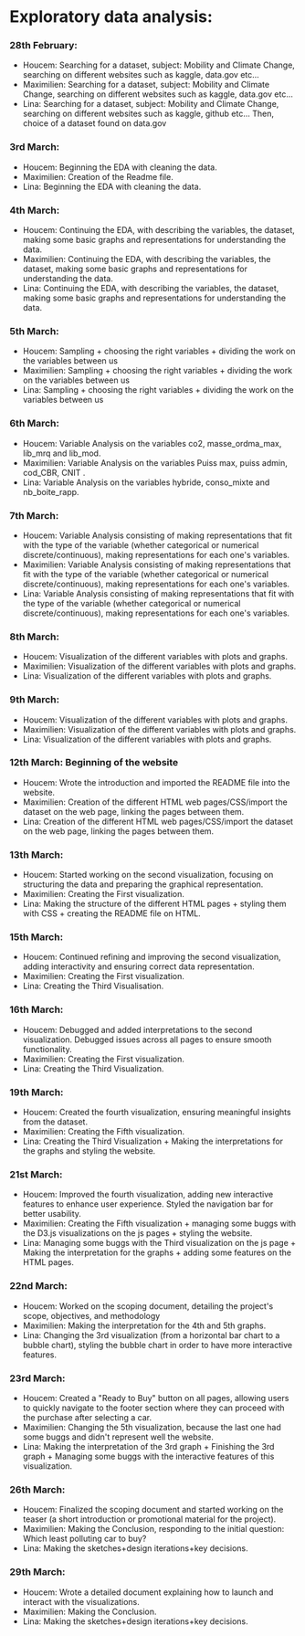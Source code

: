 # Exploratory data analysis:
 
### 28th February:
- Houcem: Searching for a dataset, subject: Mobility and Climate Change, searching on different websites such as kaggle, data.gov etc...
- Maximilien: Searching for a dataset, subject: Mobility and Climate Change, searching on different websites such as kaggle, data.gov etc...
- Lina: Searching for a dataset, subject: Mobility and Climate Change, searching on different websites such as kaggle, github etc...
Then, choice of a dataset found on data.gov
 
### 3rd March:
 
- Houcem: Beginning the EDA with cleaning the data.
- Maximilien: Creation of the Readme file.
- Lina: Beginning the EDA with cleaning the data.
 
### 4th March:
 
- Houcem: Continuing the EDA, with describing the variables, the dataset, making some basic graphs and representations for understanding the data.
- Maximilien: Continuing the EDA, with describing the variables, the dataset, making some basic graphs and representations for understanding the data.
- Lina: Continuing the EDA, with describing the variables, the dataset, making some basic graphs and representations for understanding the data.
 
### 5th March:
 
- Houcem: Sampling + choosing the right variables + dividing the work on the variables between us
- Maximilien: Sampling + choosing the right variables + dividing the work on the variables between us
- Lina: Sampling + choosing the right variables + dividing the work on the variables between us
 
### 6th March:
 
- Houcem: Variable Analysis on the variables co2, masse_ordma_max, lib_mrq and lib_mod.
- Maximilien: Variable Analysis on the variables Puiss max, puiss admin, cod_CBR, CNIT .
- Lina: Variable Analysis on the variables hybride, conso_mixte and nb_boite_rapp.
 
### 7th March:
 
- Houcem: Variable Analysis consisting of making representations that fit with the type of the variable (whether categorical or numerical discrete/continuous), making representations for each one's variables.
- Maximilien: Variable Analysis consisting of making representations that fit with the type of the variable (whether categorical or numerical discrete/continuous), making representations for each one's variables.
- Lina: Variable Analysis consisting of making representations that fit with the type of the variable (whether categorical or numerical discrete/continuous), making representations for each one's variables.
 
### 8th March:
 
- Houcem: Visualization of the different variables with plots and graphs.
- Maximilien: Visualization of the different variables with plots and graphs.
- Lina: Visualization of the different variables with plots and graphs.
 
### 9th March:
 
- Houcem: Visualization of the different variables with plots and graphs.
- Maximilien: Visualization of the different variables with plots and graphs.
- Lina: Visualization of the different variables with plots and graphs.
 
### 12th March: Beginning of the website
 
- Houcem: Wrote the introduction and imported the README file into the website.
- Maximilien: Creation of the different HTML web pages/CSS/import the dataset on the web page, linking the pages between them.
- Lina: Creation of the different HTML web pages/CSS/import the dataset on the web page, linking the pages between them.
 
### 13th March:
 
- Houcem: Started working on the second visualization, focusing on structuring the data and preparing the graphical representation.
- Maximilien: Creating the First visualization.
- Lina: Making the structure of the different HTML pages + styling them with CSS + creating the README file on HTML.
 
### 15th March:
 
- Houcem: Continued refining and improving the second visualization, adding interactivity and ensuring correct data representation.
- Maximilien: Creating the First visualization.
- Lina: Creating the Third Visualisation.
 
### 16th March:
 
- Houcem: Debugged and added interpretations to the second visualization.
          Debugged issues across all pages to ensure smooth functionality.
- Maximilien: Creating the First visualization.
- Lina: Creating the Third Visualization.
 
### 19th March:
 
- Houcem: Created the fourth visualization, ensuring meaningful insights from the dataset.
- Maximilien: Creating the Fifth visualization.
- Lina: Creating the Third Visualization + Making the interpretations for the graphs and styling the website.
 
### 21st March:
 
- Houcem: Improved the fourth visualization, adding new interactive features to enhance user experience.
          Styled the navigation bar for better usability.
- Maximilien: Creating the Fifth visualization + managing some buggs with the D3.js visualizations on the js pages + styling the website.
- Lina: Managing some buggs with the Third visualization on the js page + Making the interpretation for the graphs + adding some features on the HTML pages.
 
### 22nd March:
 
- Houcem: Worked on the scoping document, detailing the project's scope, objectives, and methodology
- Maximilien: Making the interpretation for the 4th and 5th graphs.
- Lina: Changing the 3rd visualization (from a horizontal bar chart to a bubble chart), styling the bubble chart in order to have more interactive features.
 
### 23rd March:
 
- Houcem: Created a "Ready to Buy" button on all pages, allowing users to quickly navigate to the footer section where they can proceed with the purchase after selecting a car.
- Maximilien: Changing the 5th visualization, because the last one had some buggs and didn't represent well the website.
- Lina: Making the interpretation of the 3rd graph + Finishing the 3rd graph + Managing some buggs with the interactive features of this visualization.
 
### 26th March:
 
- Houcem: Finalized the scoping document and started working on the teaser (a short introduction or promotional material for the project).
- Maximilien: Making the Conclusion, responding to the initial question: Which least polluting car to buy?
- Lina: Making the sketches+design iterations+key decisions.
 
### 29th March:
 
- Houcem: Wrote a detailed document explaining how to launch and interact with the visualizations.
- Maximilien: Making the Conclusion.
- Lina: Making the sketches+design iterations+key decisions.
 
